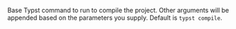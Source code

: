 <!-- markdownlint-disable first-line-h1 -->

Base Typst command to run to compile the project. Other arguments will be
appended based on the parameters you supply. Default is `typst compile`.
